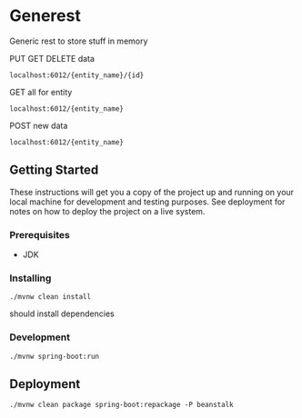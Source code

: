 # Generest

Generic rest to store stuff in memory

PUT GET DELETE data
```
localhost:6012/{entity_name}/{id}
```

GET all for entity
```
localhost:6012/{entity_name}
```
POST new data
```
localhost:6012/{entity_name}
```

## Getting Started

These instructions will get you a copy of the project up and running on your local machine for development and testing purposes. See deployment for notes on how to deploy the project on a live system.

### Prerequisites

- JDK

### Installing

```
./mvnw clean install
```
should install dependencies

### Development
```
./mvnw spring-boot:run
```

## Deployment

```
./mvnw clean package spring-boot:repackage -P beanstalk
```
